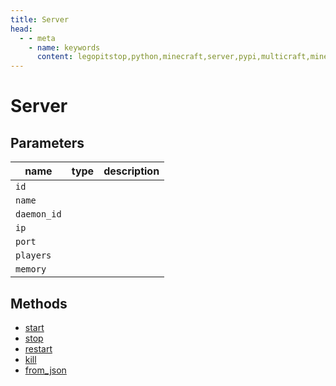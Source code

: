 ```yaml
---
title: Server
head:
  - - meta
    - name: keywords
      content: legopitstop,python,minecraft,server,pypi,multicraft,minecraftserver,pythonpackage
---
```


# Server

## Parameters

| name        | type | description |
| ----------- | ---- | ----------- |
| `id`        |      |             |
| `name`      |      |             |
| `daemon_id` |      |             |
| `ip`        |      |             |
| `port`      |      |             |
| `players`   |      |             |
| `memory`    |      |             |

## Methods

- [start](#start)
- [stop](#stop)
- [restart](#restart)
- [kill](#kill)
- [from_json](#from_json)
